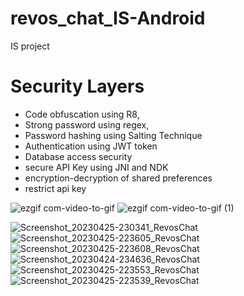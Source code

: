 # revos_chat_IS-Android
IS project

# Security Layers
* Code obfuscation using R8,
* Strong password using regex, 
* Password hashing using Salting Technique
* Authentication using JWT token
* Database access security
* secure API Key using JNI and NDK
* encryption-decryption of shared preferences
* restrict api key

![ezgif com-video-to-gif](https://user-images.githubusercontent.com/93570267/235429451-5edd4f07-70aa-4902-bdaf-0eb12b048d31.gif)
![ezgif com-video-to-gif (1)](https://user-images.githubusercontent.com/93570267/235429518-8aefaf7c-aa84-40aa-845d-ceeb72b8dd25.gif)

![Screenshot_20230425-230341_RevosChat](https://user-images.githubusercontent.com/93570267/235339043-4861e17d-523f-484d-922e-c993d79f405a.jpg)
![Screenshot_20230425-223605_RevosChat](https://user-images.githubusercontent.com/93570267/235339041-fe339ee7-beaa-4621-83e1-a08f8d0a1bd0.jpg)
![Screenshot_20230425-223608_RevosChat](https://user-images.githubusercontent.com/93570267/235339042-1c8ad156-cc6e-4bd4-acb0-2acc7258c399.jpg)
![Screenshot_20230424-234636_RevosChat](https://user-images.githubusercontent.com/93570267/235339034-04906fc3-be4c-417f-9f19-dcef46cf911e.jpg)
![Screenshot_20230425-223553_RevosChat](https://user-images.githubusercontent.com/93570267/235339039-edb1e1e6-9ac2-460a-92be-5e15b9441952.jpg)
![Screenshot_20230425-223539_RevosChat](https://user-images.githubusercontent.com/93570267/235339037-682af277-db86-4976-a2df-45a2c1a9145e.jpg)

